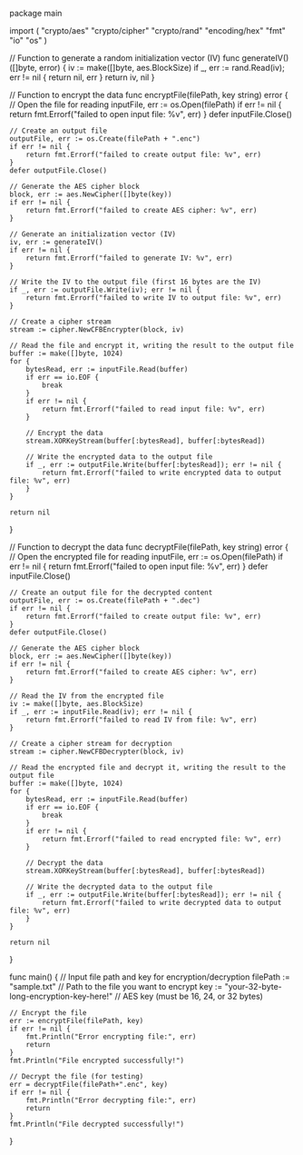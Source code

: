 package main

import (
    "crypto/aes"
    "crypto/cipher"
    "crypto/rand"
    "encoding/hex"
    "fmt"
    "io"
    "os"
)

// Function to generate a random initialization vector (IV)
func generateIV() ([]byte, error) {
    iv := make([]byte, aes.BlockSize)
    if _, err := rand.Read(iv); err != nil {
        return nil, err
    }
    return iv, nil
}

// Function to encrypt the data
func encryptFile(filePath, key string) error {
    // Open the file for reading
    inputFile, err := os.Open(filePath)
    if err != nil {
        return fmt.Errorf("failed to open input file: %v", err)
    }
    defer inputFile.Close()

    // Create an output file
    outputFile, err := os.Create(filePath + ".enc")
    if err != nil {
        return fmt.Errorf("failed to create output file: %v", err)
    }
    defer outputFile.Close()

    // Generate the AES cipher block
    block, err := aes.NewCipher([]byte(key))
    if err != nil {
        return fmt.Errorf("failed to create AES cipher: %v", err)
    }

    // Generate an initialization vector (IV)
    iv, err := generateIV()
    if err != nil {
        return fmt.Errorf("failed to generate IV: %v", err)
    }

    // Write the IV to the output file (first 16 bytes are the IV)
    if _, err := outputFile.Write(iv); err != nil {
        return fmt.Errorf("failed to write IV to output file: %v", err)
    }

    // Create a cipher stream
    stream := cipher.NewCFBEncrypter(block, iv)

    // Read the file and encrypt it, writing the result to the output file
    buffer := make([]byte, 1024)
    for {
        bytesRead, err := inputFile.Read(buffer)
        if err == io.EOF {
            break
        }
        if err != nil {
            return fmt.Errorf("failed to read input file: %v", err)
        }

        // Encrypt the data
        stream.XORKeyStream(buffer[:bytesRead], buffer[:bytesRead])

        // Write the encrypted data to the output file
        if _, err := outputFile.Write(buffer[:bytesRead]); err != nil {
            return fmt.Errorf("failed to write encrypted data to output file: %v", err)
        }
    }

    return nil
}

// Function to decrypt the data
func decryptFile(filePath, key string) error {
    // Open the encrypted file for reading
    inputFile, err := os.Open(filePath)
    if err != nil {
        return fmt.Errorf("failed to open input file: %v", err)
    }
    defer inputFile.Close()

    // Create an output file for the decrypted content
    outputFile, err := os.Create(filePath + ".dec")
    if err != nil {
        return fmt.Errorf("failed to create output file: %v", err)
    }
    defer outputFile.Close()

    // Generate the AES cipher block
    block, err := aes.NewCipher([]byte(key))
    if err != nil {
        return fmt.Errorf("failed to create AES cipher: %v", err)
    }

    // Read the IV from the encrypted file
    iv := make([]byte, aes.BlockSize)
    if _, err := inputFile.Read(iv); err != nil {
        return fmt.Errorf("failed to read IV from file: %v", err)
    }

    // Create a cipher stream for decryption
    stream := cipher.NewCFBDecrypter(block, iv)

    // Read the encrypted file and decrypt it, writing the result to the output file
    buffer := make([]byte, 1024)
    for {
        bytesRead, err := inputFile.Read(buffer)
        if err == io.EOF {
            break
        }
        if err != nil {
            return fmt.Errorf("failed to read encrypted file: %v", err)
        }

        // Decrypt the data
        stream.XORKeyStream(buffer[:bytesRead], buffer[:bytesRead])

        // Write the decrypted data to the output file
        if _, err := outputFile.Write(buffer[:bytesRead]); err != nil {
            return fmt.Errorf("failed to write decrypted data to output file: %v", err)
        }
    }

    return nil
}

func main() {
    // Input file path and key for encryption/decryption
    filePath := "sample.txt" // Path to the file you want to encrypt
    key := "your-32-byte-long-encryption-key-here!" // AES key (must be 16, 24, or 32 bytes)

    // Encrypt the file
    err := encryptFile(filePath, key)
    if err != nil {
        fmt.Println("Error encrypting file:", err)
        return
    }
    fmt.Println("File encrypted successfully!")

    // Decrypt the file (for testing)
    err = decryptFile(filePath+".enc", key)
    if err != nil {
        fmt.Println("Error decrypting file:", err)
        return
    }
    fmt.Println("File decrypted successfully!")
}
